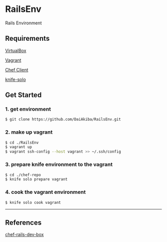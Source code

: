 RailsEnv
========

Rails Environment

## Requirements

[VirtualBox](https://www.virtualbox.org/wiki/Downloads)

[Vagrant](http://www.vagrantup.com/downloads.html)

[Chef Client](http://www.getchef.com/chef/install/)

[knife-solo](https://github.com/matschaffer/knife-solo)

## Get Started

### 1. get environment

``` bash
$ git clone https://github.com/DaiAkiba/RailsEnv.git
```

### 2. make up vagrant

``` bash
$ cd ./RailsEnv
$ vagrant up
$ vagrant ssh-config --host vagrant >> ~/.ssh/config
```

### 3. prepare knife environment to the vagrant

``` bash
$ cd ./chef-repo
$ knife solo prepare vagrant
```

### 4. cook the vagrant environment

``` bash
$ knife solo cook vagrant
```

---

## References

[chef-rails-dev-box](https://github.com/banyan/chef-rails-dev-box)
